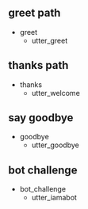 ## greet path
* greet
  - utter_greet

## thanks path
* thanks
  - utter_welcome

## say goodbye
* goodbye
  - utter_goodbye

## bot challenge
* bot_challenge
  - utter_iamabot
